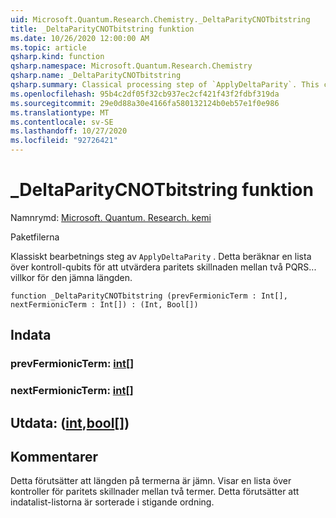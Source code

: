 ```yaml
---
uid: Microsoft.Quantum.Research.Chemistry._DeltaParityCNOTbitstring
title: _DeltaParityCNOTbitstring funktion
ms.date: 10/26/2020 12:00:00 AM
ms.topic: article
qsharp.kind: function
qsharp.namespace: Microsoft.Quantum.Research.Chemistry
qsharp.name: _DeltaParityCNOTbitstring
qsharp.summary: Classical processing step of `ApplyDeltaParity`. This computes a list of control qubits for evaluating parity difference between any two PQRS... terms of even length.
ms.openlocfilehash: 95b4c2df05f32cb937ec2cf421f43f2fdbf319da
ms.sourcegitcommit: 29e0d88a30e4166fa580132124b0eb57e1f0e986
ms.translationtype: MT
ms.contentlocale: sv-SE
ms.lasthandoff: 10/27/2020
ms.locfileid: "92726421"
---
```

# <a name="_deltaparitycnotbitstring-function"></a>_DeltaParityCNOTbitstring funktion

Namnrymd: [Microsoft. Quantum. Research. kemi](xref:Microsoft.Quantum.Research.Chemistry)

Paketfilerna [](https://nuget.org/packages/)


Klassiskt bearbetnings steg av `ApplyDeltaParity` .
Detta beräknar en lista över kontroll-qubits för att utvärdera paritets skillnaden mellan två PQRS... villkor för den jämna längden.

```qsharp
function _DeltaParityCNOTbitstring (prevFermionicTerm : Int[], nextFermionicTerm : Int[]) : (Int, Bool[])
```


## <a name="input"></a>Indata

### <a name="prevfermionicterm--int"></a>prevFermionicTerm: [int](xref:microsoft.quantum.lang-ref.int)[]




### <a name="nextfermionicterm--int"></a>nextFermionicTerm: [int](xref:microsoft.quantum.lang-ref.int)[]





## <a name="output--intbool"></a>Utdata: ([int](xref:microsoft.quantum.lang-ref.int),[bool](xref:microsoft.quantum.lang-ref.bool)[])



## <a name="remarks"></a>Kommentarer

Detta förutsätter att längden på termerna är jämn.
Visar en lista över kontroller för paritets skillnader mellan två termer.
Detta förutsätter att indatalist-listorna är sorterade i stigande ordning.